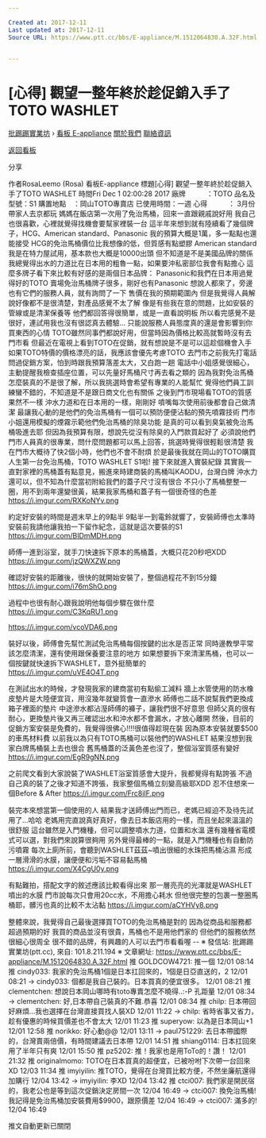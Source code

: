 ```yaml
---

Created at: 2017-12-11
Last updated at: 2017-12-11
Source URL: https://www.ptt.cc/bbs/E-appliance/M.1512064830.A.32F.html


---
```


# [心得] 觀望一整年終於趁促銷入手了TOTO WASHLET


[批踢踢實業坊](https://www.ptt.cc/) › [看板 E-appliance](https://www.ptt.cc/bbs/E-appliance/index.html) [關於我們](https://www.ptt.cc/about.html) [聯絡資訊](https://www.ptt.cc/contact.html)

[返回看板](https://www.ptt.cc/bbs/E-appliance/index.html)

分享

作者RosaLeemo (Rosa)
看板E-appliance
標題\[心得\] 觀望一整年終於趁促銷入手了TOTO WASHLET
時間Fri Dec 1 02:00:28 2017
廠牌　　　：TOTO 品名及型號：S1 購置地點　：岡山TOTO專賣店 已使用時間：一週 心得　　　： 3月份帶家人去京都玩 媽媽在飯店第一次用了免治馬桶，回來一直跟親戚說好用 我自己也很喜歡，心裡就覺得找機會要幫家裡裝一台 這半年來想到就有陸續看了幾個牌子，HCG、American standard、Panasonic 我的預算大概是1萬，多一點點也還能接受 HCG的免治馬桶價位比我想像的低，但質感有點塑膠 American standard我是在特力屋試用，基本款也大概是10000出頭 但不知道是不是美國品牌的關係 我總覺得出水的力道比在日本用的粗魯一點，如果要沖私密部位我會有點擔心 這麼多牌子看下來比較有好感的是兩個日本品牌： Panasonic和我們在日本用過覺得好的TOTO 賣場免治馬桶牌子很多，剛好也有Panasonic 想說人都來了，旁邊也有它們的服務人員，就有詢問了一下 售價在我的預期範圍內 但是我覺得人員解說好像都不是很清楚，對產品感覺不太了解 像是有些我在意的問題，比如安裝的管線或是清潔保養等 他們都回答得很簡單，或是一直看說明板 所以看完感覺不是很好，連試用我也沒有很認真去體驗... 只能說服務人員態度真的還是會影響到你買東西的心情 TOTO雖然同事們都說好用，但當時因為價格比較高就暫時沒有去門市看 但最近在電視上看到TOTO在促銷，就有想說是不是可以這趁個機會入手 如果TOTO特價的價格漂亮的話，我應該會優先考慮TOTO 去門市之前我先打電話問過促銷方案，怕到時跟我預算落差太大，又白跑一趟 電話中小姐感覺很細心，主動提醒我檢查插座位置，可以先量好馬桶尺寸再去看之類的 因為我對免治馬桶怎麼裝真的不是很了解，所以我挑選時會希望有專業的人能幫忙 覺得他們員工訓練蠻不錯的，不知道是不是跟日商文化也有關係 之後到門市現場看TOTO的質感果然不一樣 沖水力道和在日本用的一樣，剛剛好 噴嘴每次使用前後都會自己做清潔 最讓我心動的是他們的免治馬桶有一個可以預防便便沾黏的預先噴霧技術 門市小姐還用模擬的煙霧示範他們免治馬桶的除臭功能 是真的可以看到臭氣被免治馬桶吸進去耶 但因為我預算有限，想說先從沒有除臭的入門款買起好了 必須說他們門市人員真的很專業，問什麼問題都可以馬上回答，挑選時覺得很輕鬆很清楚 我在門市大概待了快2個小時，他們也不會不耐煩 於是最後我就在岡山的TOTO購買人生第一台免治馬桶，TOTO WASHLET S1啦! 接下來就進入實裝紀錄 其實我一直對家裡的馬桶蓋有點意見，搬進來時建商裝的馬桶叫KAODU，台灣白牌 沖水力還可以，但不知為什麼當初附給我們的蓋子尺寸沒有很合 不只小了馬桶整整一圈，用不到兩年還變很黃，結果我家馬桶和蓋子有一個很奇怪的色差 <https://i.imgur.com/RXKoNYv.png>

約定好安裝的時間是週末早上的9點半 9點半一到電鈴就響了，安裝師傅也太準時 安裝前我請他讓我拍一下留作紀念，這就是這次要裝的S1 <https://i.imgur.com/BIDmMDH.png>

師傅一進到浴室，就手刀快速拆下原本的馬桶蓋，大概只花20秒吧XDD <https://i.imgur.com/jzQWXZW.png>

確認好安裝的距離後，很快的就開始安裝了，整個過程花不到15分鐘 <https://i.imgur.com/i76mShO.png>

過程中也很有耐心跟我說明他每個步驟在做什麼 <https://i.imgur.com/C3KqRU1.png>

<https://i.imgur.com/vcoVDA6.png>

裝好以後，師傅會先幫忙測試免治馬桶每個按鍵的出水是否正常 同時邊教學平常該怎麼清潔，還有使用跟保養要注意的地方 如果想要拆下來清潔馬桶，也可以一個按鍵就快速拆下WASHLET，意外挺簡單的 <https://i.imgur.com/uVE4O4T.png>

在測試出水的時候，才發現我家的建商當初有點偷工減料 牆上水管使用的防水橡皮墊片是大陸便宜貨，用沒幾年就變質會一直滲水 師傅也二話不說幫我們更換成箱子裡面的墊片 中途滲水都沾溼師傅的褲子，讓我們很不好意思 但師父真的很有耐心，更換墊片後又再三確認出水和沖水都不會漏水，才放心離開 然後，目前的促銷方案安裝是免費的，我覺得很佛心!!!!很值得趁現在裝 因為原本安裝就要$500的車馬材料費 以前我以為只有TOTO馬桶可以裝他們的WASHLET 結果沒想到我家白牌馬桶裝上去也很合 舊馬桶蓋的泛黃色差也沒了，整個浴室質感有變好 <https://i.imgur.com/EgR9gNN.png>

之前爬文看到大家說裝了WASHLET浴室質感會大提升，我都覺得有點誇張 不過自己真的裝了之後才知道不誇張，我家整個馬桶立刻變高級耶XDD 忍不住想來一個Before & After <https://i.imgur.com/Frc8iIF.png>

裝完本來想當第一個使用的人 結果我才送師傅出門而已，老媽已經迫不及待先試用了...哈哈 老媽用完直說真好真好，像去日本飯店用的一樣，而且坐起來溫溫的很舒服 這台雖然是入門機種，但可以調整噴水力道，位置和水溫 還有幾種省電模式可以選，對我們來說算很夠用 另外覺得最棒的一點，就是入門機種也有自動防污噴霧 每次上廁所前，會聽到WASHLET茲茲~噴出很細的水珠把馬桶沾濕 形成一層滑滑的水膜，讓便便和污垢不容易黏馬桶 <https://i.imgur.com/X4CgU0y.png>

有點難拍，搭配文字的敘述應該比較看得出來 那一層亮亮的光澤就是WASHLET噴出的水膜 門市說每次只會用20cc水，不用擔心耗水 但他很完整的包裹一整圈馬桶耶，髒污也真的比較不太沾黏 <https://i.imgur.com/aCYHVy8.png>

整體來說，我覺得自己最後選擇買TOTO的免治馬桶是對的 因為從商品和服務都超過預期的好 我買的商品並沒有很貴，馬桶也不是用他們家的 但他們的服務依然很細心很周全 很不錯的品牌，有興趣的人可以去門市看看喔 -- ※ 發信站: 批踢踢實業坊(ptt.cc), 來自: 101.8.211.194 ※ 文章網址: <https://www.ptt.cc/bbs/E-appliance/M.1512064830.A.32F.html>
推 GOLDCOW4721: 推一個 12/01 08:14
推 cindy033: 我家的免治馬桶1個是日本扛回來的，1個是日亞直送的，2 12/01 08:21
→ cindy033: 個都是我自己裝的。日本買真的便宜很多。 12/01 08:21
推 clementchen: 想說日本岡山哪時有toto專賣怎麼不曉得..:-P 孔距量 12/01 08:34
→ clementchen: 好,日本帶自己裝真的不難.恭喜 12/01 08:34
推 chilp: 日本帶回好麻煩...我也選擇在台灣直接買找人裝XD 12/01 11:22
→ chilp: 省時省事又省力，趁有優惠的時候買價差也不會太大 12/01 11:23
推 superyow: 以為是日本岡山+1 12/01 12:58
推 norikko: 好心動@@ 12/01 13:11
→ paul751229: 去日本帶國際的，台灣賣兩倍價，有時間建議去日本帶 12/01 14:51
推 shiang0114: 日本扛回來 用了半年只有爽 12/01 15:50
推 pz5202: 推！我家也是用ToTo的！讚！ 12/01 21:32
推 originalmomo: TOTO在日本買真的超便宜，已被吩咐下次帶一台回來XD 12/03 11:34
推 imyiyilin: 推TOTO，覺得在台灣買比較方便，不然坐廉航還得加購行 12/04 13:42
→ imyiyilin: 李XD 12/04 13:42
推 ctci007: 我們家是開民宿的，我老公也是等到這次促銷決定房間一次 12/04 16:49
→ ctci007: 換免治馬桶!我記得是免治馬桶加安裝費用$9900，跟原價差 12/04 16:49
→ ctci007: 滿多的! 12/04 16:49

推文自動更新已關閉

